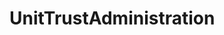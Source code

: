 # UnitTrustAdministration   

<script src="https://unpkg.com/@stoplight/elements/web-components.min.js"></script>
<link rel="stylesheet" href="https://unpkg.com/@stoplight/elements/styles.min.css">

<elements-api
  apiDescriptionUrl="UnitTrustAdministration.yaml"
  layout="sidebar"
  router="hash"
  hideTryIt="false"
  hideSchemas="false"
  hideInternal="false"
/>